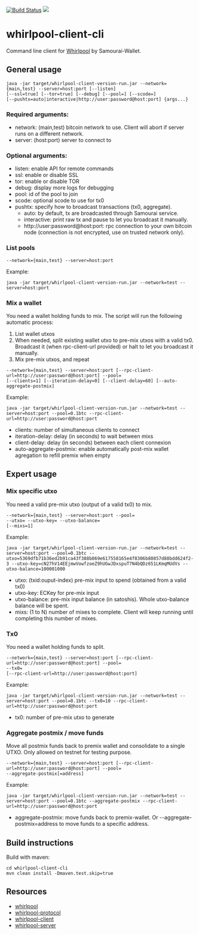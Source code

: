 [![Build Status](https://travis-ci.org/Samourai-Wallet/whirlpool-client-cli.svg?branch=develop)](https://travis-ci.org/Samourai-Wallet/whirlpool-client-cli)
[![](https://jitpack.io/v/Samourai-Wallet/whirlpool-client-cli.svg)](https://jitpack.io/#Samourai-Wallet/whirlpool-client-cli)

# whirlpool-client-cli

Command line client for [Whirlpool](https://github.com/Samourai-Wallet/Whirlpool) by Samourai-Wallet.


## General usage
```
java -jar target/whirlpool-client-version-run.jar --network={main,test} --server=host:port [--listen]
[--ssl=true] [--tor=true] [--debug] [--pool=] [--scode=]
[--pushtx=auto|interactive|http://user:password@host:port] {args...}
```

### Required arguments:
- network: (main,test) bitcoin network to use. Client will abort if server runs on a different network.
- server: (host:port) server to connect to

### Optional arguments:
- listen: enable API for remote commands
- ssl: enable or disable SSL
- tor: enable or disable TOR
- debug: display more logs for debugging
- pool: id of the pool to join
- scode: optional scode to use for tx0
- pushtx: specify how to broadcast transactions (tx0, aggregate).
    * auto: by default, tx are broadcasted through Samourai service.
    * interactive: print raw tx and pause to let you broadcast it manually.
    * http://user:password@host:port: rpc connection to your own bitcoin node (connection is not encrypted, use on trusted network only).

### List pools
```
--network={main,test} --server=host:port
```

Example:
```
java -jar target/whirlpool-client-version-run.jar --network=test --server=host:port
```

### Mix a wallet
You need a wallet holding funds to mix. The script will run the following automatic process:
1. List wallet utxos
2. When needed, split existing wallet utxo to pre-mix utxos with a valid tx0. Broadcast it (when rpc-client-url provided) or halt to let you broadcast it manually.
3. Mix pre-mix utxos, and repeat

```
--network={main,test} --server=host:port [--rpc-client-url=http://user:password@host:port] --pool=
[--clients=1] [--iteration-delay=0] [--client-delay=60] [--auto-aggregate-postmix]
```

Example:
```
java -jar target/whirlpool-client-version-run.jar --network=test --server=host:port --pool=0.1btc --rpc-client-url=http://user:password@host:port
```
- clients: number of simultaneous clients to connect
- iteration-delay: delay (in seconds) to wait between mixs
- client-delay: delay (in seconds) between each client connexion
- auto-aggregate-postmix: enable automatically post-mix wallet agregation to refill premix when empty

## Expert usage

### Mix specific utxo
You need a valid pre-mix utxo (output of a valid tx0) to mix.
```
--network={main,test} --server=host:port --pool=
--utxo= --utxo-key= --utxo-balance=
[--mixs=1]
```

Example:
```
java -jar target/whirlpool-client-version-run.jar --network=test --server=host:port --pool=0.1btc --utxo=5369dfb71b36ed2b91ca43f388b869e617558165e4f8306b80857d88bdd624f2-3 --utxo-key=cN27hV14EEjmwVowfzoeZ9hUGwJDxspuT7N4bQDz651LKmqMUdVs --utxo-balance=100001000
```
- utxo: (txid:ouput-index) pre-mix input to spend (obtained from a valid tx0)
- utxo-key: ECKey for pre-mix input
- utxo-balance: pre-mix input balance (in satoshis). Whole utxo-balance balance will be spent.
- mixs: (1 to N) number of mixes to complete. Client will keep running until completing this number of mixes.


### Tx0
You need a wallet holding funds to split.
```
--network={main,test} --server=host:port [--rpc-client-url=http://user:password@host:port] --pool=
--tx0=
[--rpc-client-url=http://user:password@host:port]
```

Example:
```
java -jar target/whirlpool-client-version-run.jar --network=test --server=host:port --pool=0.1btc --tx0=10 --rpc-client-url=http://user:password@host:port
```
- tx0: number of pre-mix utxo to generate

### Aggregate postmix / move funds
Move all postmix funds back to premix wallet and consolidate to a single UTXO.
Only allowed on testnet for testing purpose.
```
--network={main,test} --server=host:port [--rpc-client-url=http://user:password@host:port] --pool=
--aggregate-postmix[=address]
```

Example:
```
java -jar target/whirlpool-client-version-run.jar --network=test --server=host:port --pool=0.1btc --aggregate-postmix --rpc-client-url=http://user:password@host:port
```
- aggregate-postmix: move funds back to premix-wallet. Or --aggregate-postmix=address to move funds to a specific address.

## Build instructions
Build with maven:

```
cd whirlpool-client-cli
mvn clean install -Dmaven.test.skip=true
```

## Resources
 * [whirlpool](https://github.com/Samourai-Wallet/Whirlpool)
 * [whirlpool-protocol](https://github.com/Samourai-Wallet/whirlpool-protocol)
 * [whirlpool-client](https://github.com/Samourai-Wallet/whirlpool-client)
 * [whirlpool-server](https://github.com/Samourai-Wallet/whirlpool-server)
